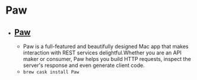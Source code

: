 # Paw
- [Paw](https://paw.cloud/)
  - 
  - Paw is a full-featured and beautifully designed Mac app that makes interaction with REST services delightful.Whether you are an API maker or consumer, Paw helps you build HTTP requests, inspect the server's response and even generate client code.
  - `brew cask install Paw`
